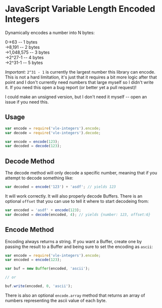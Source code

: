 # JavaScript Variable Length Encoded Integers

Dynamically encodes a number into N bytes:

0->63 -- 1 bytes  
->8,191 -- 2 bytes  
->1,048,575 -- 3 bytes  
->2^27-1 -- 4 bytes  
->2^31-1 -- 5 bytes

_Important:_ `2^31 - 1` is currently the largest number this library can encode.
This is not a hard limitation, it's just that it requires a bit more logic
after that point and I don't currently need numbers that large myself so I
didn't write it. If you need this open a bug report (or better yet a pull
request)!

I could make an unsigned version, but I don't need it myself -- open an issue if
you need this.

## Usage

```js
var encode = require('vle-integers').encode;
var decode = require('vle-integers').decode;

var encode = encode(123);
var decoded = decode(123);
```

## Decode Method

The decode method will only decode a specific number, meaning that if you
attempt to decode something like:

```js
var decoded = encode('123') + 'asdf'; // yields 123
```

It will work correctly. It will also properly decode Buffers. There is an
optional `offset` that you can use to tell it where to start decodeing from:

```js
var encoded = 'asdf' + encode(123);
var decoded = decode(encoded, 4); // yields {number: 123, offset:6}
```

## Encode Method

Encoding always returns a string. If you want a Buffer, create one by passing
the result to a Buffer and being sure to set the encoding as `ascii`:

```js
var encode = require('vle-integers').encode;
var encoded = encode(123);

var buf = new Buffer(encoded, 'ascii');

// or

buf.write(encoded, 0, 'ascii');
```

There is also an optional `encode.array` method that returns an array of numbers
representing the ascii value of each byte.
